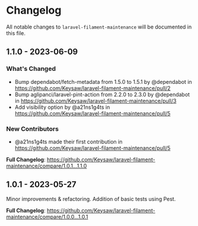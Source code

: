 # Changelog

All notable changes to `laravel-filament-maintenance` will be documented in this file.

## 1.1.0 - 2023-06-09

### What's Changed

- Bump dependabot/fetch-metadata from 1.5.0 to 1.5.1 by @dependabot in https://github.com/Keysaw/laravel-filament-maintenance/pull/2
- Bump aglipanci/laravel-pint-action from 2.2.0 to 2.3.0 by @dependabot in https://github.com/Keysaw/laravel-filament-maintenance/pull/3
- Add visibility option by @a21ns1g4ts in https://github.com/Keysaw/laravel-filament-maintenance/pull/5

### New Contributors

- @a21ns1g4ts made their first contribution in https://github.com/Keysaw/laravel-filament-maintenance/pull/5

**Full Changelog**: https://github.com/Keysaw/laravel-filament-maintenance/compare/1.0.1...1.1.0

## 1.0.1 - 2023-05-27

Minor improvements & refactoring.
Addition of basic tests using Pest.

**Full Changelog**: https://github.com/Keysaw/laravel-filament-maintenance/compare/1.0.0...1.0.1
